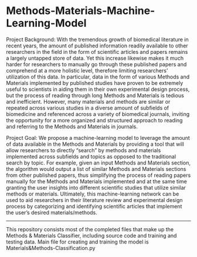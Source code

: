 # Methods-Materials-Machine-Learning-Model

Project Background:
With the tremendous growth of biomedical literature in recent years, the amount of published information readily available to other researchers in the field in the form of scientific articles and papers remains a largely untapped store of data. Yet this increase likewise makes it much harder for researchers to manually go through these published papers and comprehend at a more holistic level, therefore limiting researchers’ utilization of this data. In particular, data in the form of various Methods and Materials implemented by published studies have proven to be extremely useful to scientists in aiding them in their own experimental design process, but the process of reading through long Methods and Materials is tedious and inefficient. However, many materials and methods are similar or repeated across various studies in a diverse amount of subfields of biomedicine and referenced across a variety of biomedical journals, inviting the opportunity for a more organized and structured approach to reading and referring to the Methods and Materials in journals.

Project Goal:
We propose a machine-learning model to leverage the amount of data available in the Methods and Materials by providing a tool that will allow researchers to directly “search” by methods and materials implemented across subfields and topics as opposed to the traditional search by topic. For example, given an input Methods and Materials section, the algorithm would output a list of similar Methods and Materials sections from other published papers, thus simplifying the process of reading papers manually for the Methods and Materials implemented and at the same time granting the user insights into different scientific studies that utilize similar methods or materials. Ultimately, this machine-learning network can be used to aid researchers in their literature review and experimental design process by categorizing and identifying scientific articles that implement the user’s desired materials/methods.

***
This repository consists most of the completed files that make up the Methods & Materials Classifier, including source code and training and testing data. Main file for creating and training the model is Materials&Methods-Classification.py

